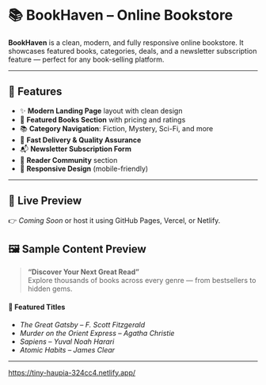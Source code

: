# 📚 BookHaven – Online Bookstore 

**BookHaven** is a clean, modern, and fully responsive online bookstore. It showcases featured books, categories, deals, and a newsletter subscription feature — perfect for any book-selling platform.

---

## 🌟 Features

- ✨ **Modern Landing Page** layout with clean design
- 📖 **Featured Books Section** with pricing and ratings
- 📚 **Category Navigation**: Fiction, Mystery, Sci-Fi, and more
- 🚚 **Fast Delivery & Quality Assurance**
- 📬 **Newsletter Subscription Form**
- 🤝 **Reader Community** section
- 📱 **Responsive Design** (mobile-friendly)

---

## 🚀 Live Preview

👉 _Coming Soon_ or host it using GitHub Pages, Vercel, or Netlify.



## 🖼️ Sample Content Preview

> **“Discover Your Next Great Read”**  
Explore thousands of books across every genre — from bestsellers to hidden gems.

#### 📌 Featured Titles

- *The Great Gatsby* – _F. Scott Fitzgerald_
- *Murder on the Orient Express* – _Agatha Christie_
- *Sapiens* – _Yuval Noah Harari_
- *Atomic Habits* – _James Clear_

---
https://tiny-haupia-324cc4.netlify.app/
